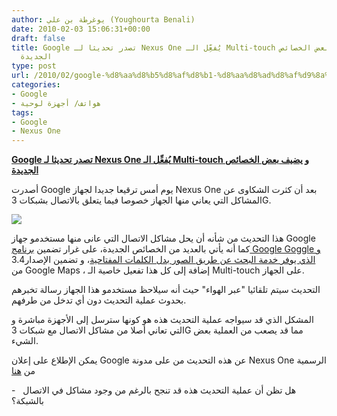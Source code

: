 ```yaml
---
author: يوغرطة بن علي (Youghourta Benali)
date: 2010-02-03 15:06:31+00:00
draft: false
title: Google تصدر تحديثا لـ Nexus One يُفعِّل الـ Multi-touch و يضيف بعض الخصائص
  الجديدة
type: post
url: /2010/02/google-%d8%aa%d8%b5%d8%af%d8%b1-%d8%aa%d8%ad%d8%af%d9%8a%d8%ab%d8%a7-%d9%84%d9%80-nexus-one-%d9%8a%d9%8f%d9%81%d8%b9%d9%91%d9%90%d9%84-%d8%a7%d9%84%d9%80-multi-touch-%d9%88-%d9%8a%d8%b6%d9%8a%d9%81/
categories:
- Google
- هواتف/ أجهزة لوحية
tags:
- Google
- Nexus One
---
```


[**Google تصدر تحديثا لـ Nexus One يُفعِّل الـ Multi-touch و يضيف بعض الخصائص الجديدة**](https://www.it-scoop.com/2010/02/google-%d8%aa%d8%b5%d8%af%d8%b1-%d8%aa%d8%ad%d8%af%d9%8a%d8%ab%d8%a7-%d9%84%d9%80-nexus-one-%d9%8a%d9%8f%d9%81%d8%b9%d9%91%d9%90%d9%84-%d8%a7%d9%84%d9%80-multi-touch-%d9%88-%d9%8a%d8%b6%d9%8a%d9%81/)


أصدرت Google يوم أمس ترقيعا جديدا لجهاز Nexus One بعد أن كثرت الشكاوى عن المشاكل التي يعاني منها الجهاز خصوصا فيما يتعلق بالاتصال بشبكات 3G.

[![](https://www.it-scoop.com/wp-content/uploads/2010/01/Nexus_One2_270x491.jpg)
](https://www.it-scoop.com/2010/02/google-%d8%aa%d8%b5%d8%af%d8%b1-%d8%aa%d8%ad%d8%af%d9%8a%d8%ab%d8%a7-%d9%84%d9%80-nexus-one-%d9%8a%d9%8f%d9%81%d8%b9%d9%91%d9%90%d9%84-%d8%a7%d9%84%d9%80-multi-touch-%d9%88-%d9%8a%d8%b6%d9%8a%d9%81/)

هذا التحديث من شأنه أن يحل مشاكل الاتصال التي عانى منها مستخدمو جهاز Google كما أنه يأتي بالعديد من الخصائص الجديدة، على غرار تضمين [برنامج Google Goggle و الذي يوفر خدمة البحث عن طريق الصور بدل الكلمات المفتاحية](https://www.it-scoop.com/2009/12/google-%d8%aa%d8%ad%d8%af%d8%ab-%d8%ab%d9%88%d8%b1%d8%a9-%d9%81%d9%8a-%d9%85%d8%ac%d8%a7%d9%84-%d8%a7%d9%84%d8%a8%d8%ad%d8%ab-%d8%a7%d9%86%d8%b7%d9%84%d8%a7%d9%82%d8%a7-%d9%85%d9%86-%d8%a7%d9%84%d8%b5/)، و تضمين الإصدار3.4 من Google Maps ، إضافة إلى كل هذا تفعيل خاصية الـ Multi-touch على الجهاز.

التحديث سيتم تلقائيا "عبر الهواء" حيث أنه سيلاحظ مستخدمو هذا الجهاز رسالة تخبرهم بحدوث عملية التحديث دون أي تدخل من طرفهم.

المشكل الذي قد سيواجه عملية التحديث هذه هو كونها سترسل إلى الأجهزة مباشرة و التي تعاني أصلا من مشاكل الاتصال مع شبكات 3G مما قد يصعب من العملية بعض الشيء.

يمكن الإطلاع على إعلان Google عن هذه التحديث من على مدونة Nexus One الرسمية من [هنا](http://googlenexusoneboard.blogspot.com/2010/02/new-software-update-for-nexus-one.html)

-   هل تظن أن عملية التحديث هذه قد تنجح بالرغم من وجود مشاكل في الاتصال بالشبكة؟
